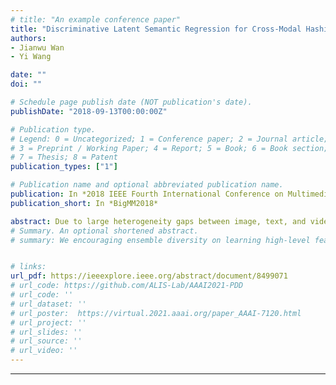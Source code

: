 ```yaml
---
# title: "An example conference paper"
title: "Discriminative Latent Semantic Regression for Cross-Modal Hashing of Multimedia Retrieval"
authors:
- Jianwu Wan
- Yi Wang

date: ""
doi: ""

# Schedule page publish date (NOT publication's date).
publishDate: "2018-09-13T00:00:00Z"

# Publication type.
# Legend: 0 = Uncategorized; 1 = Conference paper; 2 = Journal article;
# 3 = Preprint / Working Paper; 4 = Report; 5 = Book; 6 = Book section;
# 7 = Thesis; 8 = Patent
publication_types: ["1"]

# Publication name and optional abbreviated publication name.
publication: In *2018 IEEE Fourth International Conference on Multimedia Big Data (BigMM)*
publication_short: In *BigMM2018*

abstract: Due to large heterogeneity gaps between image, text, and video, finding content similarities of multimedia data is a challenging problem yet to be resolved. In this paper, we propose to integrate high-level feature extractions and learning of the common data representations based on latent semantic regression for hashing multimedia data in a unified optimization framework. We show that the proposed latent semantic regression approach results in a discriminative solution maximizing the inter-modal correlation while preserving the intra-modal similarity of high-level features. In this way, the heterogeneous data are embedded into their common label space more effectively. The embedded feature representations have a natural interpretation as being proportional to the probabilities of classes that each sample belongs to. The training time complexity of the proposed learning scheme is linear with the data size, i.e., O(N) and its experimental results on popular multimodal datasets of Wiki and NUS-WIDE can significantly improve cross-modal hashing by up to 28% in term of the mean average precision (mAP) value.
# Summary. An optional shortened abstract.
# summary: We encouraging ensemble diversity on learning high-level feature representations and gradient dispersion in simultaneous training of deep ensemble networks.


# links:
url_pdf: https://ieeexplore.ieee.org/abstract/document/8499071
# url_code: https://github.com/ALIS-Lab/AAAI2021-PDD
# url_code: ''
# url_dataset: ''
# url_poster:  https://virtual.2021.aaai.org/paper_AAAI-7120.html
# url_project: ''
# url_slides: ''
# url_source: ''
# url_video: ''
---
```

---
